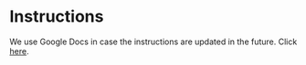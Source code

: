 # Instructions
We use Google Docs in case the instructions are updated in the future. Click [here](https://docs.google.com/document/d/1C9OIvdNCRV13dIB9Le5pTWt1nUPF2PRDOhgVoFfF6po/edit?usp=sharing).
